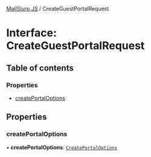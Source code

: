 [MailSlurp JS](../README.md) / CreateGuestPortalRequest

# Interface: CreateGuestPortalRequest

## Table of contents

### Properties

- [createPortalOptions](CreateGuestPortalRequest.md#createportaloptions)

## Properties

### createPortalOptions

• **createPortalOptions**: [`CreatePortalOptions`](CreatePortalOptions.md)
